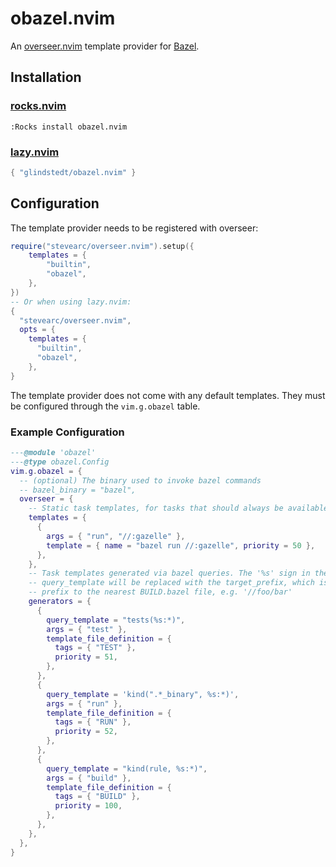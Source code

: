 # obazel.nvim

An [overseer.nvim](https://github.com/stevearc/overseer.nvim) template provider for [Bazel](https://bazel.build/).

## Installation

### [rocks.nvim](https://github.com/nvim-neorocks/rocks.nvim)
```vim
:Rocks install obazel.nvim
```

### [lazy.nvim](https://github.com/folke/lazy.nvim)
```lua
{ "glindstedt/obazel.nvim" }
```

## Configuration

The template provider needs to be registered with overseer:

```lua
require("stevearc/overseer.nvim").setup({
    templates = {
        "builtin",
        "obazel",
    },
})
-- Or when using lazy.nvim:
{
  "stevearc/overseer.nvim",
  opts = {
    templates = {
      "builtin",
      "obazel",
    },
}
```

The template provider does not come with any default templates. They must be
configured through the `vim.g.obazel` table.

### Example Configuration

```lua
---@module 'obazel'
---@type obazel.Config
vim.g.obazel = {
  -- (optional) The binary used to invoke bazel commands
  -- bazel_binary = "bazel",
  overseer = {
    -- Static task templates, for tasks that should always be available
    templates = {
      {
        args = { "run", "//:gazelle" },
        template = { name = "bazel run //:gazelle", priority = 50 },
      },
    },
    -- Task templates generated via bazel queries. The '%s' sign in the
    -- query_template will be replaced with the target_prefix, which is the
    -- prefix to the nearest BUILD.bazel file, e.g. '//foo/bar'
    generators = {
      {
        query_template = "tests(%s:*)",
        args = { "test" },
        template_file_definition = {
          tags = { "TEST" },
          priority = 51,
        },
      },
      {
        query_template = 'kind(".*_binary", %s:*)',
        args = { "run" },
        template_file_definition = {
          tags = { "RUN" },
          priority = 52,
        },
      },
      {
        query_template = "kind(rule, %s:*)",
        args = { "build" },
        template_file_definition = {
          tags = { "BUILD" },
          priority = 100,
        },
      },
    },
  },
}
```
